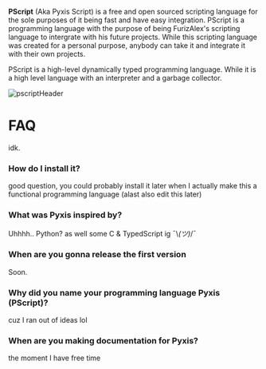 **PScript** (Aka Pyxis Script) is a free and open sourced scripting language for the sole purposes of it being fast and have easy integration. PScript is a programming language with the purpose
of being FurizAlex's scripting language to intergrate with his future projects. While this scripting language was created for a personal purpose, anybody can take it and integrate it with
their own projects.

PScript is a high-level dynamically typed programming language. While it is a high level language with an interpreter and a garbage collector.

![pscriptHeader](https://github.com/user-attachments/assets/5f47cf15-e456-4e57-a084-8891c100f871)

# FAQ
idk.

### How do I install it?
good question, you could probably install it later when I actually make
this a functional programming language (alast also edit this later)

### What was Pyxis inspired by?
Uhhhh.. Python? as well some C & TypedScript ig ¯\\_(ツ)_/¯

### When are you gonna release the first version
Soon.

### Why did you name your programming language Pyxis (PScript)?
cuz I ran out of ideas lol

### When are you making documentation for Pyxis?
the moment I have free time
